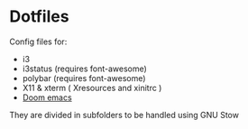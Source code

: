 Dotfiles
========
Config files for:
* i3
* i3status (requires font-awesome)
* polybar (requires font-awesome)
* X11 & xterm ( Xresources and xinitrc )
* [Doom emacs](https://github.com/hlissner/doom-emacs)

They are divided in subfolders to be handled using GNU Stow
